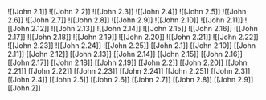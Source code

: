 ![[John 2.1]]
![[John 2.2]]
![[John 2.3]]
![[John 2.4]]
![[John 2.5]]
![[John 2.6]]
![[John 2.7]]
![[John 2.8]]
![[John 2.9]]
![[John 2.10]]
![[John 2.11]]
![[John 2.12]]
![[John 2.13]]
![[John 2.14]]
![[John 2.15]]
![[John 2.16]]
![[John 2.17]]
![[John 2.18]]
![[John 2.19]]
![[John 2.20]]
![[John 2.21]]
![[John 2.22]]
![[John 2.23]]
![[John 2.24]]
![[John 2.25]]
[[John 2.1]]
[[John 2.10]]
[[John 2.11]]
[[John 2.12]]
[[John 2.13]]
[[John 2.14]]
[[John 2.15]]
[[John 2.16]]
[[John 2.17]]
[[John 2.18]]
[[John 2.19]]
[[John 2.2]]
[[John 2.20]]
[[John 2.21]]
[[John 2.22]]
[[John 2.23]]
[[John 2.24]]
[[John 2.25]]
[[John 2.3]]
[[John 2.4]]
[[John 2.5]]
[[John 2.6]]
[[John 2.7]]
[[John 2.8]]
[[John 2.9]]
[[John 2]]
